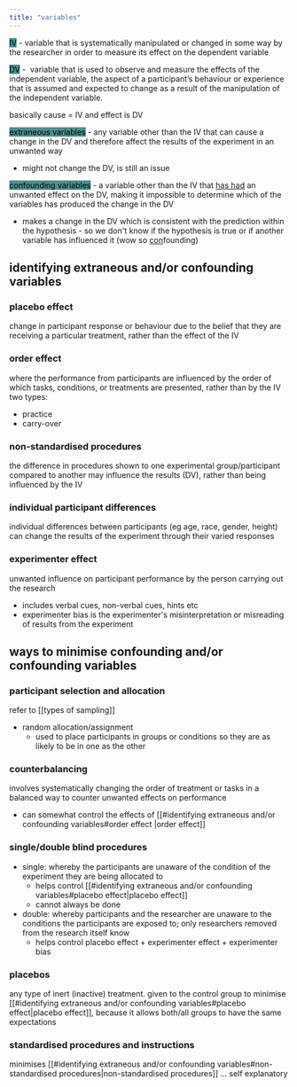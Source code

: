 ```yaml
---
title: "variables"
---
```

<mark style="background: #4D908E;">IV</mark> - variable that is systematically manipulated or changed in some way by the researcher in order to measure its effect on the dependent variable

<mark style="background: #4D908E;">DV</mark> -  variable that is used to observe and measure the effects of the independent variable, the aspect of a participant’s behaviour or experience that is assumed and expected to change as a result of the manipulation of the independent variable.

basically cause = IV and effect is DV

<mark style="background: #4D908E;">extraneous variables</mark> - any variable other than the IV that can cause a change in the DV and therefore affect the results of the experiment in an unwanted way
- might not change the DV, is still an issue

<mark style="background: #4D908E;">confounding variables</mark> - a variable other than the IV that <u>has had</u> an unwanted effect on the DV, making it impossible to determine which of the variables has produced the change in the DV
- makes a change in the DV which is consistent with the prediction within the hypothesis - so we don't know if the hypothesis is true or if another variable has influenced it (wow so <u>con</u>founding)

## identifying extraneous and/or confounding variables
### placebo effect
change in participant response or behaviour due to the belief that they are receiving a particular treatment, rather than the effect of the IV

### order effect
where the performance from participants are influenced by the order of which tasks, conditions, or treatments are presented, rather than by the IV
two types:
- practice
- carry-over

### non-standardised procedures
the difference in procedures shown to one experimental group/participant compared to another may influence the results (DV), rather than being influenced by the IV

### individual participant differences
individual differences between participants (eg age, race, gender, height) can change the results of the experiment through their varied responses

### experimenter effect
unwanted influence on participant performance by the person carrying out the research
- includes verbal cues, non-verbal cues, hints etc
- experimenter bias is the experimenter's misinterpretation or misreading of results from the experiment

## ways to minimise confounding and/or confounding variables
### participant selection and allocation
refer to [[types of sampling]]
- random allocation/assignment
	- used to place participants in groups or conditions so they are as likely to be in one as the other

### counterbalancing
involves systematically changing the order of treatment or tasks in a balanced way to counter unwanted effects on performance 
- can somewhat control the effects of [[#identifying extraneous and/or confounding variables#order effect |order effect]]

### single/double blind procedures
- single: whereby the participants are unaware of the condition of the experiment they are being allocated to
	- helps control [[#identifying extraneous and/or confounding variables#placebo effect|placebo effect]]
	- cannot always be done
- double: whereby participants and the researcher are unaware to the conditions the participants are exposed to; only researchers removed from the research itself know
	- helps control placebo effect + experimenter effect + experimenter bias

### placebos
any type of inert (inactive) treatment. given to the control group to minimise [[#identifying extraneous and/or confounding variables#placebo effect|placebo effect]], because it allows both/all groups to have the same expectations

### standardised procedures and instructions
minimises [[#identifying extraneous and/or confounding variables#non-standardised procedures|non-standardised procedures]] ... self explanatory

